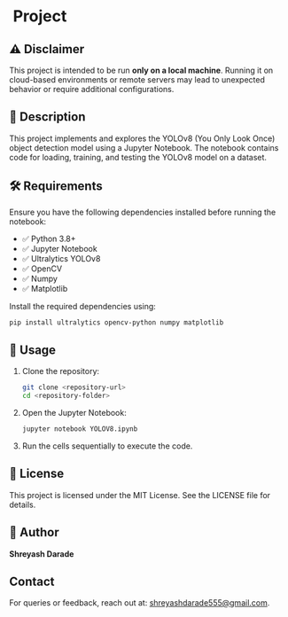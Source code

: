 #  Project

## ⚠️ Disclaimer

This project is intended to be run **only on a local machine**. Running it on cloud-based environments or remote servers may lead to unexpected behavior or require additional configurations.

## 📌 Description

This project implements and explores the YOLOv8 (You Only Look Once) object detection model using a Jupyter Notebook. The notebook contains code for loading, training, and testing the YOLOv8 model on a dataset.

## 🛠 Requirements

Ensure you have the following dependencies installed before running the notebook:

- ✅ Python 3.8+
- ✅ Jupyter Notebook
- ✅ Ultralytics YOLOv8
- ✅ OpenCV
- ✅ Numpy
- ✅ Matplotlib

Install the required dependencies using:

```bash
pip install ultralytics opencv-python numpy matplotlib
```

## 🚀 Usage

1. Clone the repository:
   ```bash
   git clone <repository-url>
   cd <repository-folder>
   ```
2. Open the Jupyter Notebook:
   ```bash
   jupyter notebook YOLOV8.ipynb
   ```
3. Run the cells sequentially to execute the code.


## 📜 License

This project is licensed under the MIT License. See the LICENSE file for details.

## 👤 Author

**Shreyash Darade**

## Contact
For queries or feedback, reach out at: [shreyashdarade555@gmail.com](mailto:shreyashdarade555@gmail.com).
